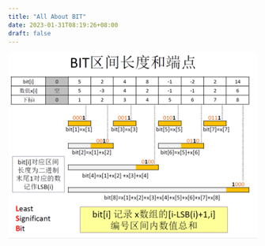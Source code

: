 ```yaml
---
title: "All About BIT"
date: 2023-01-31T08:19:26+08:00
draft: false
---
```


![image-20230131082458418](image-20230131082458418.png)
